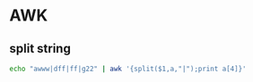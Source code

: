
# AWK




## split string


```bash
echo "awww|dff|ff|g22" | awk '{split($1,a,"|");print a[4]}'
```